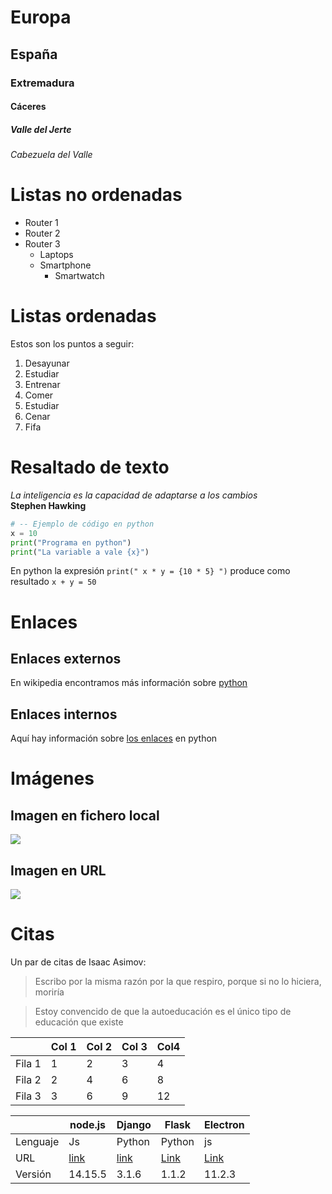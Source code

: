 # Europa
## España
### Extremadura
#### Cáceres
##### Valle del Jerte
###### Cabezuela del Valle

# Listas no ordenadas

* Router 1
* Router 2
* Router 3
  * Laptops
  * Smartphone
    * Smartwatch



# Listas ordenadas

Estos son los puntos a seguir:

1. Desayunar
2. Estudiar
3. Entrenar
4. Comer
5. Estudiar
6. Cenar
7. Fifa


# Resaltado de texto

*La inteligencia es la capacidad de adaptarse a los cambios*  
**Stephen Hawking**


```python
# -- Ejemplo de código en python
x = 10
print("Programa en python")
print("La variable a vale {x}")
```


En python la expresión `print(" x * y = {10 * 5} ")` produce como resultado `x + y = 50` 


# Enlaces 

## Enlaces externos

En wikipedia encontramos más información sobre [python](https://es.wikipedia.org/wiki/Python)

## Enlaces internos

Aquí hay información sobre [los enlaces](#Enlaces) en python


# Imágenes

## Imagen en fichero local

![](Logo-urjc.png)


## Imagen en URL

![](https://upload.wikimedia.org/wikipedia/commons/2/2f/CC_BY-SA_3.0.png)




# Citas

Un par de citas de Isaac Asimov:

> Escribo por la misma razón por la que respiro, porque si no lo hiciera, moriría

> Estoy convencido de que la autoeducación es el único tipo de educación que existe


|         | Col 1 | Col 2| Col 3| Col4 |
|---------|-------|------|------|------|
|  Fila 1 |   1   |   2  |   3  |  4   |
|  Fila 2 |   2   |   4  |   6  |  8   |
|  Fila 3 |   3   |   6  |   9  |  12  |


|          |  node.js  | Django | Flask | Electron |
|----------|-----------|--------|-------|----------|
| Lenguaje | Js        | Python | Python| js       |
| URL      | [link](https://nodejs.org/es/) | [link](https://www.djangoproject.com/)  | [Link](https://flask.palletsprojects.com/en/1.1.x/) | [Link](https://www.electronjs.org/) |
| Versión  |  14.15.5  | 3.1.6  | 1.1.2 | 11.2.3 |